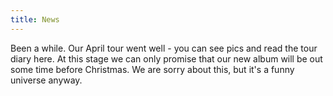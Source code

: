 ```yaml
---
title: News
---
```


Been a while. Our April tour went well - you can see pics and read the tour diary here. At this stage we can only promise that our new album will be out some time before Christmas. We are sorry about this, but it's a funny universe anyway.
